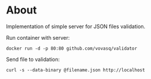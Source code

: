 # About

Implementation of simple server for JSON files validation.

Run container with server: 

`docker run -d -p 80:80 github.com/vovasq/validator`

Send file to validation:

`curl -s --data-binary @filename.json http://localhost`

 
